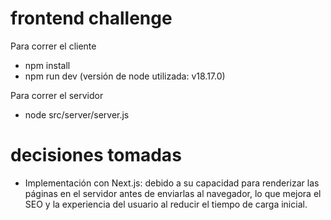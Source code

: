 # frontend challenge
Para correr el cliente
- npm install
- npm run dev (versión de node utilizada: v18.17.0)

Para correr el servidor 
- node src/server/server.js

# decisiones tomadas
- Implementación con Next.js: debido a su capacidad para renderizar las páginas en el servidor antes de enviarlas al navegador, lo que mejora el SEO y la experiencia del usuario al reducir el tiempo de carga inicial.